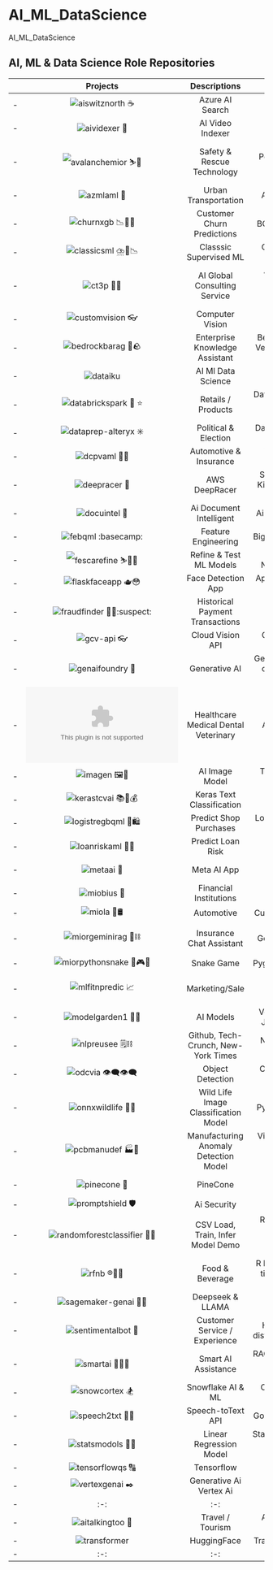 # AI_ML_DataScience
AI_ML_DataScience


## AI, ML & Data Science Role Repositories


| | Projects | Descriptions | Topics | 
| - | :-: | :-: | :-: |
| - | ![aiswitznorth ☕](https://github.com/miozilla/aiswitznorth) | Azure AI Search | Index |
| - | ![aividexer 📇](https://github.com/miozilla/aividexer) | AI Video Indexer | Ai video indexer |
| - | ![avalanchemior ⛷️🗻](https://github.com/miozilla/avalanchemior) | Safety & Rescue Technology | Optimize Model Performance, ROC, AUC, scikit-learn, numpy, pandas, matplotlib |
| - | ![azmlaml 🔬](https://github.com/miozilla/azmlaml) | Urban Transportation | Azure ml, automated ml |
| - | ![churnxgb 📉🚀😀](https://github.com/miozilla/churnxgb) | Customer Churn Predictions | BQML, XGBoost Classifier |
| - | ![classicsml ⛈️🔄📉](https://github.com/miozilla/classicsml) | Classsic Supervised ML | Cost Function, Gradient Descent |
| - | ![ct3p 🍃🐑](https://github.com/miozilla/ct3p) | AI Global Consulting Service | Amazon Comprehend, Textract, Translate, Transcribe, Polly, SageMaker AI, S3 |
| - | ![customvision 👓 ](https://github.com/miozilla/customvision) | Computer Vision | Custom Vision |
| - | ![bedrockbarag 🛌🪨](https://github.com/miozilla/bedrockbarag) | Enterprise Knowledge Assistant | Bedrock, KB, RAG, Text to Vector, OpenSearch, nova, titan embeddings |
| - | ![dataiku](https://github.com/miozilla/dataiku) | AI Ml Data Science | Dataiku |
| - | ![databrickspark 🧱 ⭐](https://github.com/miozilla/databrickspark)  | Retails / Products | Databricks, apache-spark-cluster, azure, hive-metastore, pyspark |
| - | ![dataprep-alteryx ✳️](https://github.com/miozilla/dataprep-alteryx) | Political & Election | DataPrep, Alteryx, Trifacta, Wrangle, Recipe |
| - | ![dcpvaml 🚗🔩](https://github.com/miozilla/dcpvaml) | Automotive & Insurance | Vertex AutoML Vision, Damaged Car Parts |
| - | ![deepracer 🚙](https://github.com/miozilla/deepracer) | AWS DeepRacer | SageMaker, RoboMaker, Kinesis Video Stream, S3, CloudWatch |
| - | ![docuintel 📑](https://github.com/miozilla/docuintel) | Ai Document Intelligent | Ai-document-intelligence |
| - | ![febqml :basecamp:](https://github.com/miozilla/febqml) | Feature Engineering | BigQuery Machine Learning |
| - | ![fescarefine ⛷️🗻🦮](https://github.com/miozilla/fescarefine) | Refine & Test ML Models | Features Scaling, Normalization, Datasets |
| - | ![flaskfaceapp 🫖😳](https://github.com/miozilla/flaskfaceapp) | Face Detection App | App Engine, Python, Flask, Vision, GCP, Web |
| - | ![fraudfinder 🔎😈:suspect:](https://github.com/miozilla/fraudfinder) | Historical Payment Transactions | Fraud Detection, EDA, Feature Store, Model Registry |
| - | ![gcv-api 👓](https://github.com/miozilla/gcv-api) | Cloud Vision API | GCP, detect face, label, landmark |
| - | ![genaifoundry 💬](https://github.com/miozilla/genaifoundry) | Generative AI | Genai-chatbot, ai-foundry, chat-playground, gpt4, genai |
| - | ![heamedenvet.ai 😷](https://github.com/miozilla/heamedenvet.ai) | Healthcare Medical Dental Veterinary | Azure AI Agent Service |
| - | ![imagen 🖼️🤖](https://github.com/miozilla/imagen) | AI Image Model | Text-to-image diffusion model, Imagen |
| - | ![kerastcvai 📚🧮💰](https://github.com/miozilla/kerastcvai) | Keras Text Classification | DNN, RNN, CNN |
| - | ![logistregbqml 🦖🛍️](https://github.com/miozilla/logistregbqml) | Predict Shop Purchases | Logistic Regression Model, BQML |
| - | ![loanriskaml 💸🦹](https://github.com/miozilla/loanriskaml) | Predict Loan Risk | AutoML, Tabular Classification Model |
| - | ![metaai 🛟](https://github.com/miozilla/metaai) | Meta AI App | Formerly Meta View, Llama4 |
| - | ![miobius 🎱](https://github.com/miozilla/miobius) | Financial Institutions   | Artificial Intelligence Content Management               |
| - | ![miola 🚙🛢️](https://github.com/miozilla/miola) | Automotive | Custom Model, TensorFlow |
| - | ![miorgeminirag 🦜⛓️](https://github.com/miozilla/miorgeminirag) | Insurance Chat Assistant | RAG, MongoDB Atlas, Google Cloud, Langchain, Angular |
| - | ![miorpythonsnake 🐍🎮👸](https://github.com/miozilla/miorpythonsnake) | Snake Game | Pygame, Qwen2, Pyinstaller |
| - | ![mlfitnpredic 📈](https://github.com/miozilla/mlfitnpredic) | Marketing/Sale | ML Modeling, sklearn, Regression Tree, Fit, Prediction |
| - | ![modelgarden1 🎎🎍](https://github.com/miozilla/modelgarden1) | AI Models | Vertex AI, Model Garden, JAX OWL-ViT v2, BERT | 
| - | ![nlpreusee 🗒️⛓️](https://github.com/miozilla/nlpreusee) | Github, Tech-Crunch, New-York Times | NLP, Text Classification, Reusable Embeddings |
| - | ![odcvia 👁️‍🗨️👁️‍🗨️](https://github.com/miozilla/odcvia) | Object Detection | Obj-detection, CV, img-analysis, ai-vision |
| - | ![onnxwildlife 🐻🦢](https://github.com/miozilla/onnxwildlife) | Wild Life Image Classification Model | PyTorch, ONNX, BigQuery | 
| - | ![pcbmanudef 🏭🤖](https://github.com/miozilla/pcbmanudef) | Manufacturing Anomaly Detection Model | Visual Inspection AI, PCB, Assembly Inspection, Defect, Industrial Automation |
| - | ![pinecone 🍍](https://github.com/miozilla/pinecone) | PineCone | Embeddings, Vector, Pinecone |
| - | ![promptshield 🛡️](https://github.com/miozilla/promptshield) | Ai Security | Content-safety |
| - | ![randomforestclassifier 🌸🌳](https://github.com/miozilla/RandomForestClassifier) | CSV Load, Train, Infer Model Demo | RandomForestClassifier, sklearn.ensemble, train_test_split, accuracy_score, flask |
| - | ![rfnb ®️🍫🧋](https://github.com/miozilla/rfnb) | Food & Beverage | R Programming Language, tidyverse, ggplot, tibble, kaggle |
| - | ![sagemaker-genai 🐋🐪](https://github.com/miozilla/sagemaker-genai) | Deepseek & LLAMA | Sagemaker, genai, llm model, python sdk |
| - | ![sentimentalbot 🤗](https://github.com/miozilla/sentimentalbot) | Customer Service / Experience | Huggingface, streamlit, distilbert, torch, transformer |
| - | ![smartai 👨‍🦼🛬](https://github.com/miozilla/smartai) | Smart AI Assistance | RAG, Bedrock, OpenSearch, Lambda, KB, Agent, Dynamodb |
| - | ![snowcortex 🏂](https://github.com/miozilla/snowcortex) | Snowflake AI & ML | Cortex, Gemma, Jamba, Llama |
| - | ![speech2txt 🦻📑](https://github.com/miozilla/speech2txt) | Speech-toText API | Google Speech Recognition |
| - | ![statsmodols 👢📐](https://github.com/miozilla/statsmodols) | Linear Regression Model | Statsmodels.formula.api.ols, Train, Fit, Pandas, Matplotlib, Statistics |
| - | ![tensorflowqs 🔠](https://github.com/miozilla/tensorflowqs) | Tensorflow | Vertex-ai |
| - | ![vertexgenai ✒️](https://github.com/miozilla/vertexgenai) | Generative Ai Vertex Ai | vertex-ai, gen-ai |
| - | :-: | :-: | :-: |
| - | ![aitalkingtoo 🦚](https://github.com/miozilla/aitalkingtoo) | Travel / Tourism | Ai, translate, speech [In Progress...] |
| - | ![transformer](https://github.com/miozilla/transformer) | HuggingFace | Transformer [In Progress...] |
| - | :-: | :-: | :-: |

